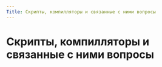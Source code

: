 ```yaml
---
Title: Скрипты, компилляторы и связанные с ними вопросы
---
```



Скрипты, компилляторы и связанные с ними вопросы
================================================
